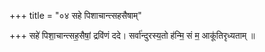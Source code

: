 +++
title = "०४ सहे पिशाचान्त्सहसैषाम्"

+++
सहे॑ पिशा॒चान्त्सह॒सैषां॒ द्रवि॑णं ददे। सर्वा॑न्दुरस्य॒तो ह॑न्मि॒ सं म॒ आकू॑तिरृध्यताम् ॥